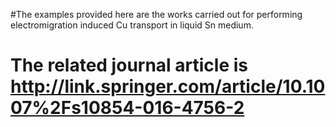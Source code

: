#The examples provided here are the works carried out for performing electromigration induced Cu transport in liquid Sn medium.
# The related journal article is http://link.springer.com/article/10.1007%2Fs10854-016-4756-2
